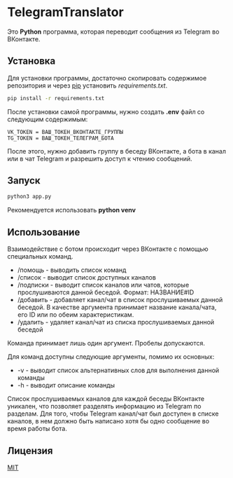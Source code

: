 # TelegramTranslator

Это **Python** программа, которая переводит сообщения из Telegram во ВКонтакте.

## Установка

Для установки программы, достаточно скопировать содержимое репозитория и через [pip](https://pip.pypa.io/en/stable/) установить *requirements.txt*.

```bash
pip install -r requirements.txt
```
После установки самой программы, нужно создать **.env** файл со следующим содержимым:
```
VK_TOKEN = ВАШ_ТОКЕН_ВКОНТАКТЕ_ГРУППЫ
TG_TOKEN = ВАШ_ТОКЕН_ТЕЛЕГРАМ_БОТА
```
После этого, нужно добавить группу в беседу ВКонтакте, а бота в канал или в чат Telegram и разрешить доступ к чтению сообщений.

## Запуск

```python
python3 app.py
```

Рекомендуется использовать **python venv**

## Использование
Взаимодействие с ботом происходит через ВКонтакте с помощью специальных команд.
- /помощь - выводить список команд
- /список - выводит список доступных каналов
- /подписки - выводит список каналов или чатов, которые прослушиваются данной беседой. Формат: НАЗВАНИЕ#ID
- /добавить - добавляет канал/чат в список прослушиваемых данной беседой. В качестве аргумента принимает название канала/чата, его ID или по обеим характеристикам.
- /удалить - удаляет канал/чат из списка прослушиваемых данной беседой

Команда принимает лишь один аргумент. Пробелы допускаются.

Для команд доступны следующие аргументы, помимо их основных:
- -v - выводит список альтернативных слов для выполнения данной команды
- -h - выводит описание команды

Список прослушиваемых каналов для каждой беседы ВКонтакте уникален, что позволяет разделять информацию из Telegram по разделам.
Для того, чтобы Telegram канал/чат был доступен в списке каналов, в нем должно быть написано хотя бы одно сообщение во время работы бота.

## Лицензия
[MIT](https://choosealicense.com/licenses/mit/)
